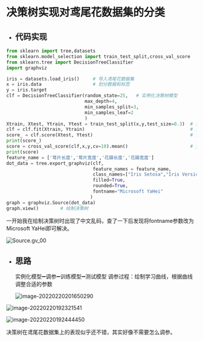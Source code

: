 # 决策树实现对鸢尾花数据集的分类

- ## 代码实现

```python
from sklearn import tree,datasets
from sklearn.model_selection import train_test_split,cross_val_score
from sklearn.tree import DecisionTreeClassifier
import graphviz

iris = datasets.load_iris()		# 导入鸢尾花数据集
x = iris.data					# 划分数据和标签
y = iris.target
clf = DecisionTreeClassifier(random_state=25,	# 实例化决策树模型
                             max_depth=4,
                             min_samples_split=3,
                             min_samples_leaf=2
                             )
Xtrain, Xtest, Ytrain, Ytest = train_test_split(x,y,test_size=0.3)	# 划分训练集和测试集
clf = clf.fit(Xtrain, Ytrain)										# 训练集拟合模型
score_ = clf.score(Xtest, Ytest)									# 计算精确度
print(score_)
score = cross_val_score(clf,x,y,cv=10).mean()						# 交叉验证
print(score)
feature_name = ['萼片长度','萼片宽度','花瓣长度','花瓣宽度']
dot_data = tree.export_graphviz(clf,
                                feature_names = feature_name,
                                class_names=["Iris Setosa","Iris Versicolour","Iris Virginica"],
                                filled=True,
                                rounded=True,
                                fontname="Microsoft YaHei"
                               )
graph = graphviz.Source(dot_data)
graph.view()		# 绘制决策树
```
一开始我在绘制决策树时出现了中文乱码，查了一下后发现将fontname参数改为Microsoft YaHei即可解决。

![Source.gv_00](C:\Users\颜景辉\PycharmProjects\pythonProject\基础5\Source.gv_00.jpg)

- ## 思路
  实例化模型➖调参➖训练模型➖测试模型
  调参过程：绘制学习曲线，根据曲线调整合适的参数

  ![image-20220220201650290](C:\Users\颜景辉\AppData\Roaming\Typora\typora-user-images\image-20220220201650290.png)


![image-20220220192321541](C:\Users\颜景辉\AppData\Roaming\Typora\typora-user-images\image-20220220192321541.png)

![image-20220220192444450](C:\Users\颜景辉\AppData\Roaming\Typora\typora-user-images\image-20220220192444450.png)



决策树在鸢尾花数据集上的表现似乎还不错，其实好像不需要怎么调参。



